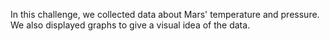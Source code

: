 In this challenge, we collected data about Mars' temperature and pressure. We also displayed graphs to give a visual idea of the data.

